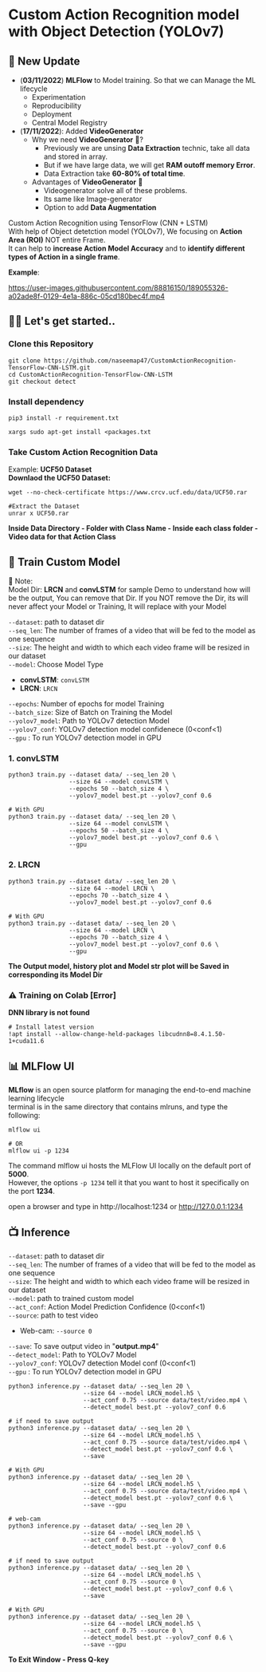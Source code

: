 # Custom Action Recognition model with Object Detection (YOLOv7)
## 🚀 New Update
- (**03/11/2022**) **MLFlow** to Model training. So that we can Manage the ML lifecycle
  - Experimentation
  - Reproducibility
  - Deployment
  - Central Model Registry
- (**17/11/2022**): Added **VideoGenerator**
  - Why we need **VideoGenerator** 🤔?
    - Previously we are unsing **Data Extraction** technic, take all data and stored in array.
    - But if we have large data, we will get **RAM outoff memory Error**.
    - Data Extraction take **60-80% of total time**.
  - Advantages of **VideoGenerator** 🥳
    - Videogenerator solve all of these problems.
    - Its same like Image-generator
    - Option to add **Data Augmentation**

Custom Action Recognition using TensorFlow (CNN + LSTM) <br>
With help of Object detetction model (YOLOv7), We focusing on **Action Area (ROI)** NOT entire Frame.<br>
It can help to **increase Action Model Accuracy** and to **identify different types of Action in a single frame**.<br>

**Example**:

https://user-images.githubusercontent.com/88816150/189055326-a02ade8f-0129-4e1a-886c-05cd180bec4f.mp4

## 🏃‍♂️ Let's get started..
### Clone this Repository
```
git clone https://github.com/naseemap47/CustomActionRecognition-TensorFlow-CNN-LSTM.git
cd CustomActionRecognition-TensorFlow-CNN-LSTM
git checkout detect
```
### Install dependency
```
pip3 install -r requirement.txt
```
```
xargs sudo apt-get install <packages.txt
```
### Take Custom Action Recognition Data
Example: **UCF50 Dataset** <br>
**Downlaod the UCF50 Dataset:**
```
wget --no-check-certificate https://www.crcv.ucf.edu/data/UCF50.rar

#Extract the Dataset
unrar x UCF50.rar
```
**Inside Data Directory - Folder with Class Name - Inside each class folder - Video data for that Action Class**

## 🤖 Train Custom Model
:memo: Note: <br>
Model Dir: **LRCN** and **convLSTM** for sample Demo to understand how will be the output, You can remove that Dir.
If you NOT remove the Dir, its will never affect your Model or Training,
It will replace with your Model <br>

`--dataset`: path to dataset dir <br>
`--seq_len`: The number of frames of a video that will be fed to the model as one sequence <br>
`--size`: The height and width to which each video frame will be resized in our dataset <br>
`--model`: Choose Model Type
  - **convLSTM**: `convLSTM`
  - **LRCN**: `LRCN` <br>

`--epochs`: Number of epochs for model Training <br>
`--batch_size`: Size of Batch on Training the Model <br>
`--yolov7_model`: Path to YOLOv7 detection Model <br>
`--yolov7_conf`: YOLOv7 detection model confidenece (0<conf<1) <br>
`--gpu` : To run YOLOv7 detection model in GPU

### 1. convLSTM
```
python3 train.py --dataset data/ --seq_len 20 \
                 --size 64 --model convLSTM \
                 --epochs 50 --batch_size 4 \
                 --yolov7_model best.pt --yolov7_conf 0.6
                 
# With GPU
python3 train.py --dataset data/ --seq_len 20 \
                 --size 64 --model convLSTM \
                 --epochs 50 --batch_size 4 \
                 --yolov7_model best.pt --yolov7_conf 0.6 \
                 --gpu
```
### 2. LRCN
```
python3 train.py --dataset data/ --seq_len 20 \
                 --size 64 --model LRCN \
                 --epochs 70 --batch_size 4 \
                 --yolov7_model best.pt --yolov7_conf 0.6

# With GPU
python3 train.py --dataset data/ --seq_len 20 \
                 --size 64 --model LRCN \
                 --epochs 70 --batch_size 4 \
                 --yolov7_model best.pt --yolov7_conf 0.6 \
                 --gpu
```
**The Output model, history plot and Model str plot will be Saved in corresponding its Model Dir**
### :warning: Training on Colab [Error]
**DNN library is not found**
```
# Install latest version
!apt install --allow-change-held-packages libcudnn8=8.4.1.50-1+cuda11.6
```

## 📊 MLFlow UI
**MLflow** is an open source platform for managing the end-to-end machine learning lifecycle <br>
terminal is in the same directory that contains mlruns, and
type the following:
```
mlflow ui

# OR
mlflow ui -p 1234
```
The command mlflow ui hosts the MLFlow UI locally on the default
port of **5000**.<br>
However, the options `-p 1234` tell it that you want to host it specifically on the port **1234**.<br>

open a browser and type in http://localhost:1234 or
http://127.0.0.1:1234

## 📺 Inference
`--dataset`: path to dataset dir <br>
`--seq_len`: The number of frames of a video that will be fed to the model as one sequence <br>
`--size`: The height and width to which each video frame will be resized in our dataset <br>
`--model`: path to trained custom model <br>
`--act_conf`: Action Model Prediction Confidence (0<conf<1) <br>
`--source`: path to test video
- Web-cam: `--source 0` <br>

`--save`: To save output video in "**output.mp4**" <br>
`--detect_model`: Path to YOLOv7 Model <br>
`--yolov7_conf`: YOLOv7 detection Model conf (0<conf<1) <br>
`--gpu` : To run YOLOv7 detection model in GPU

```
python3 inference.py --dataset data/ --seq_len 20 \
                     --size 64 --model LRCN_model.h5 \
                     --act_conf 0.75 --source data/test/video.mp4 \
                     --detect_model best.pt --yolov7_conf 0.6

# if need to save output
python3 inference.py --dataset data/ --seq_len 20 \
                     --size 64 --model LRCN_model.h5 \
                     --act_conf 0.75 --source data/test/video.mp4 \
                     --detect_model best.pt --yolov7_conf 0.6 \
                     --save

# With GPU
python3 inference.py --dataset data/ --seq_len 20 \
                     --size 64 --model LRCN_model.h5 \
                     --act_conf 0.75 --source data/test/video.mp4 \
                     --detect_model best.pt --yolov7_conf 0.6 \
                     --save --gpu
```
```
# web-cam
python3 inference.py --dataset data/ --seq_len 20 \
                     --size 64 --model LRCN_model.h5 \
                     --act_conf 0.75 --source 0 \
                     --detect_model best.pt --yolov7_conf 0.6

# if need to save output
python3 inference.py --dataset data/ --seq_len 20 \
                     --size 64 --model LRCN_model.h5 \
                     --act_conf 0.75 --source 0 \
                     --detect_model best.pt --yolov7_conf 0.6 \
                     --save
                     
# With GPU
python3 inference.py --dataset data/ --seq_len 20 \
                     --size 64 --model LRCN_model.h5 \
                     --act_conf 0.75 --source 0 \
                     --detect_model best.pt --yolov7_conf 0.6 \
                     --save --gpu
```
**To Exit Window - Press Q-key**
